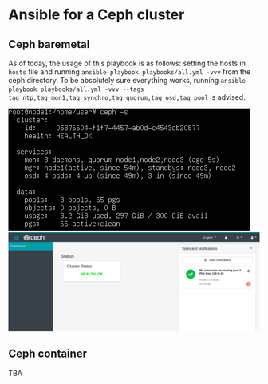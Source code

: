 # Ansible for a Ceph cluster

## Ceph baremetal
As of today, the usage of this playbook is as follows:
setting the hosts in `hosts` file and running `ansible-playbook playbooks/all.yml -vvv` from the ceph directory.
To be absolutely sure everything works, running 
`ansible-playbook playbooks/all.yml -vvv --tags tag_ntp,tag_mon1,tag_synchro,tag_quorum,tag_osd,tag_pool`
is advised.

![Ansible_health](misc/health.png)
![Ansible_dash](misc/dashboard.png)

## Ceph container
TBA
